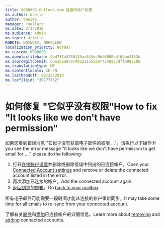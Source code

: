```yaml
---
title: 8000093 Outlook.com 连接的帐户权限
ms.author: daeite
author: daeite
manager: joallard
ms.date: 3/1/2018
ms.audience: Admin
ms.topic: article
ROBOTS: NOINDEX, NOFOLLOW
localization_priority: Normal
ms.custom: 8000093
ms.openlocfilehash: 9bd711a5780129ac643ec9bf0000adf69ae2153b
ms.sourcegitcommit: 03a156a9c9740521155a30775492c7dff0982588
ms.translationtype: MT
ms.contentlocale: zh-CN
ms.lasthandoff: 03/22/2019
ms.locfileid: "30777752"
---
```

# <a name="how-to-fix-it-looks-like-we-dont-have-permission"></a><span data-ttu-id="86f13-102">如何修复 "它似乎没有权限"</span><span class="sxs-lookup"><span data-stu-id="86f13-102">How to fix "It looks like we don't have permission"</span></span>

<span data-ttu-id="86f13-103">如果您看到错误消息 "它似乎没有获取电子邮件的权限 ..."。请执行以下操作:</span><span class="sxs-lookup"><span data-stu-id="86f13-103">If you see the error message "It looks like we don't have permission to get email for ...." please do the following:</span></span>

1. <span data-ttu-id="86f13-104">打开[连接帐户设置](https://outlook.live.com/mail/options/mail/accounts)并删除或删除错误中列出的已连接帐户。</span><span class="sxs-lookup"><span data-stu-id="86f13-104">Open your [Connected Account settings](https://outlook.live.com/mail/options/mail/accounts) and remove or delete the connected account listed in the error.</span></span> 
2. <span data-ttu-id="86f13-105">再次添加已连接的帐户。</span><span class="sxs-lookup"><span data-stu-id="86f13-105">Add the connected account again.</span></span>
3. <span data-ttu-id="86f13-106">[返回到您的邮箱](https://outlook.live.com/mail/inbox)。</span><span class="sxs-lookup"><span data-stu-id="86f13-106">Go [back to your mailbox](https://outlook.live.com/mail/inbox).</span></span>

<span data-ttu-id="86f13-107">所有电子邮件可能需要一段时间才能从连接的帐户重新同步。</span><span class="sxs-lookup"><span data-stu-id="86f13-107">It may take some time for all emails to re-sync from your connected account.</span></span>

<span data-ttu-id="86f13-108">了解有关[删除](https://support.office.com/article/0b9a6b95-ff1b-46c1-bf60-d6b3b82c5ac8)和[添加](https://support.office.com/article/c5224df4-5885-4e79-91ba-523aa743f0ba)已连接帐户的详细信息。</span><span class="sxs-lookup"><span data-stu-id="86f13-108">Learn more about [removing](https://support.office.com/article/0b9a6b95-ff1b-46c1-bf60-d6b3b82c5ac8) and [adding](https://support.office.com/article/c5224df4-5885-4e79-91ba-523aa743f0ba) connected accounts.</span></span>